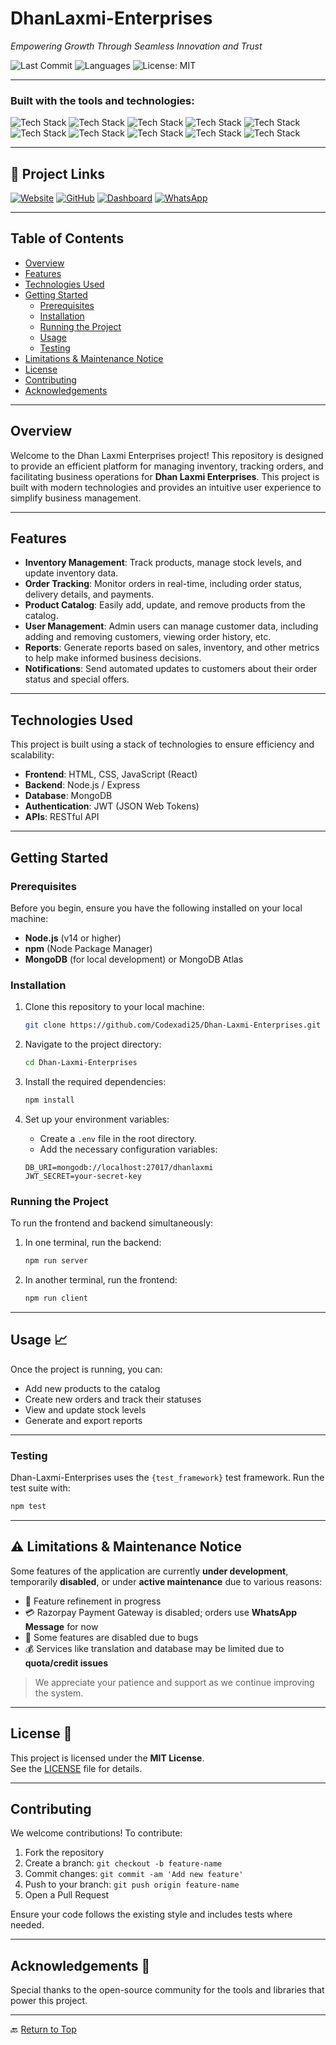 # DhanLaxmi-Enterprises

*Empowering Growth Through Seamless Innovation and Trust*

![Last Commit](https://img.shields.io/github/last-commit/Codexadi25/Dhan-Laxmi-Enterprises)
![Languages](https://img.shields.io/github/languages/count/Codexadi25/Dhan-Laxmi-Enterprises)
![License: MIT](https://img.shields.io/badge/License-MIT-yellow.svg)

---

### Built with the tools and technologies:

![Tech Stack](https://img.shields.io/badge/EX-Express-informational)
![Tech Stack](https://img.shields.io/badge/JSON-informational)
![Tech Stack](https://img.shields.io/badge/Markdown-informational)
![Tech Stack](https://img.shields.io/badge/npm-red)
![Tech Stack](https://img.shields.io/badge/Mongoose-red)
![Tech Stack](https://img.shields.io/badge/Firebase-orange)
![Tech Stack](https://img.shields.io/badge/JavaScript-yellow)
![Tech Stack](https://img.shields.io/badge/Node.js-green)
![Tech Stack](https://img.shields.io/badge/React-blue)
![Tech Stack](https://img.shields.io/badge/Bootstrap-purple)

---

## 🔗 Project Links

[![Website](https://img.shields.io/badge/Visit_Website-00C853?style=for-the-badge&logo=google-chrome&logoColor=white)](https://www.dhanlaxmienterprise.in/)
[![GitHub](https://img.shields.io/badge/GitHub_Repo-24292E?style=for-the-badge&logo=github&logoColor=white)](https://github.com/Codexadi25/Dhan-Laxmi-Enterprises)
[![Dashboard](https://img.shields.io/badge/Dashboard-blue?style=for-the-badge&logo=readthedocs&logoColor=white)](https://codexadi25.github.io/Dhan-Laxmi-Enterprises/)
[![WhatsApp](https://img.shields.io/badge/Contact_US-2366?style=for-the-badge&logo=whatsapp&logoColor=white)](https://wa.me/+917985693955)

---

## Table of Contents

- [Overview](#overview)
- [Features](#features)
- [Technologies Used](#technologies-used)
- [Getting Started](#getting-started)
  - [Prerequisites](#prerequisites)
  - [Installation](#installation)
  - [Running the Project](#running-the-project)
  - [Usage](#usage)
  - [Testing](#testing)
- [Limitations & Maintenance Notice](#limitations--maintenance-notice)
- [License](#license)
- [Contributing](#contributing)
- [Acknowledgements](#acknowledgements)

---

## Overview

Welcome to the Dhan Laxmi Enterprises project! This repository is designed to provide an efficient platform for managing inventory, tracking orders, and facilitating business operations for **Dhan Laxmi Enterprises**. This project is built with modern technologies and provides an intuitive user experience to simplify business management.

---

## Features

- **Inventory Management**: Track products, manage stock levels, and update inventory data.
- **Order Tracking**: Monitor orders in real-time, including order status, delivery details, and payments.
- **Product Catalog**: Easily add, update, and remove products from the catalog.
- **User Management**: Admin users can manage customer data, including adding and removing customers, viewing order history, etc.
- **Reports**: Generate reports based on sales, inventory, and other metrics to help make informed business decisions.
- **Notifications**: Send automated updates to customers about their order status and special offers.

---

## Technologies Used

This project is built using a stack of technologies to ensure efficiency and scalability:

- **Frontend**: HTML, CSS, JavaScript (React)
- **Backend**: Node.js / Express
- **Database**: MongoDB
- **Authentication**: JWT (JSON Web Tokens)
- **APIs**: RESTful API

---

## Getting Started

### Prerequisites

Before you begin, ensure you have the following installed on your local machine:

- **Node.js** (v14 or higher)
- **npm** (Node Package Manager)
- **MongoDB** (for local development) or MongoDB Atlas

### Installation

1. Clone this repository to your local machine:

   ```bash
   git clone https://github.com/Codexadi25/Dhan-Laxmi-Enterprises.git
   ```

2. Navigate to the project directory:

   ```bash
   cd Dhan-Laxmi-Enterprises
   ```

3. Install the required dependencies:

   ```bash
   npm install
   ```

4. Set up your environment variables:

   - Create a `.env` file in the root directory.
   - Add the necessary configuration variables:

   ```plaintext
   DB_URI=mongodb://localhost:27017/dhanlaxmi
   JWT_SECRET=your-secret-key
   ```

### Running the Project

To run the frontend and backend simultaneously:

1. In one terminal, run the backend:

   ```bash
   npm run server
   ```

2. In another terminal, run the frontend:

   ```bash
   npm run client
   ```

---

## Usage 📈

Once the project is running, you can:

- Add new products to the catalog
- Create new orders and track their statuses
- View and update stock levels
- Generate and export reports

---

### Testing

Dhan-Laxmi-Enterprises uses the `{test_framework}` test framework. Run the test suite with:

```bash
npm test
```

---

## ⚠️ Limitations & Maintenance Notice

Some features of the application are currently **under development**, temporarily **disabled**, or under **active maintenance** due to various reasons:

- 🔧 Feature refinement in progress
- 💳 Razorpay Payment Gateway is disabled; orders use **WhatsApp Message** for now
- 🐞 Some features are disabled due to bugs
- 💰 Services like translation and database may be limited due to **quota/credit issues**

> We appreciate your patience and support as we continue improving the system.

---

## License 📄

This project is licensed under the **MIT License**.  
See the [LICENSE](./LICENSE) file for details.

---

## Contributing

We welcome contributions! To contribute:

1. Fork the repository
2. Create a branch: `git checkout -b feature-name`
3. Commit changes: `git commit -am 'Add new feature'`
4. Push to your branch: `git push origin feature-name`
5. Open a Pull Request

Ensure your code follows the existing style and includes tests where needed.

---

## Acknowledgements 🎉

Special thanks to the open-source community for the tools and libraries that power this project.

---

🔙 [Return to Top](#dhan-laxmi-enterprises)
